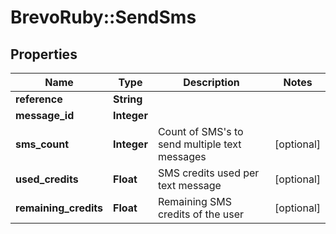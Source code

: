 # BrevoRuby::SendSms

## Properties
Name | Type | Description | Notes
------------ | ------------- | ------------- | -------------
**reference** | **String** |  | 
**message_id** | **Integer** |  | 
**sms_count** | **Integer** | Count of SMS&#39;s to send multiple text messages | [optional] 
**used_credits** | **Float** | SMS credits used per text message | [optional] 
**remaining_credits** | **Float** | Remaining SMS credits of the user | [optional] 


